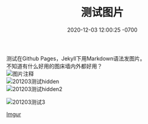 ﻿---
layout: post
title:  "测试图片"
date:   2020-12-03 12:00:25 -0700
categories: Jekyll
---
测试在Github Pages，Jekyll下用Markdown语法发图片。  
不知道有什么好用的图床墙内外都好用？  
![图片注释](图片源链接)  
![201203测试hidden](//imgur.com/a/T3KDpPJ)  
![201203测试hidden2](//imgur.com/a/nCKKaLW)  
  
![201203测试3](https://i.imgur.com/gpvJn26.jpg)  
  
[Imgur](https://imgur.com/8cV3Eno)  
